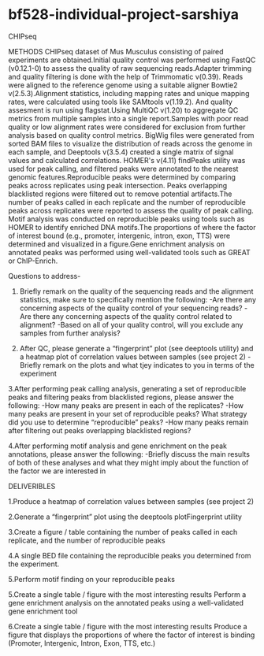 # bf528-individual-project-sarshiya
CHIPseq

METHODS 
CHIPseq dataset of Mus Musculus consisting of paired experiments are obtained.Initial quality control was performed using FastQC (v0.12.1-0) to assess the quality of raw sequencing reads.Adapter trimming and quality filtering is done with the help of Trimmomatic v(0.39). Reads were aligned to the reference genome using a suitable aligner Bowtie2 v(2.5.3).Alignment statistics, including mapping rates and unique mapping rates, were calculated using tools like SAMtools v(1.19.2). And quality assesment is run using flagstat.Using MultiQC v(1.20) to aggregate QC metrics from multiple samples into a single report.Samples with poor read quality or low alignment rates were considered for exclusion from further analysis based on quality control metrics. BigWig files were generated from sorted BAM files to visualize the distribution of reads across the genome in each sample, and Deeptools v(3.5.4) created a single matrix of signal values and calculated correlations. HOMER's v(4.11) findPeaks utility was used for peak calling, and filtered peaks were annotated to the nearest genomic features.Reproducible peaks were determined by comparing peaks across replicates using peak intersection. Peaks overlapping blacklisted regions were filtered out to remove potential artifacts.The number of peaks called in each replicate and the number of reproducible peaks across replicates were reported to assess the quality of peak calling. Motif analysis was conducted on reproducible peaks using tools such as HOMER to identify enriched DNA motifs.The proportions of where the factor of interest bound (e.g., promoter, intergenic, intron, exon, TTS) were determined and visualized in a figure.Gene enrichment analysis on annotated peaks was performed using well-validated tools such as GREAT or ChIP-Enrich.

Questions to address-
1. Briefly remark on the quality of the sequencing reads and the alignment statistics, make sure to specifically mention the following:
  -Are there any concerning aspects of the quality control of your sequencing reads?
  -Are there any concerning aspects of the quality control related to alignment?
  -Based on all of your quality control, will you exclude any samples from further analysis?

2. After QC, please generate a “fingerprint” plot (see deeptools utility) and a heatmap plot of correlation values between samples (see project 2)
  -Briefly remark on the plots and what tjey indicates to you in terms of the experiment

3.After performing peak calling analysis, generating a set of reproducible peaks and filtering peaks from blacklisted regions, please answer the following:
  -How many peaks are present in each of the replicates?
  -How many peaks are present in your set of reproducible peaks? What strategy did you use to determine “reproducible” peaks?
  -How many peaks remain after filtering out peaks overlapping blacklisted regions?

4.After performing motif analysis and gene enrichment on the peak annotations, please answer the following:
  -Briefly discuss the main results of both of these analyses and what they might imply about the function of the factor we are interested in
  
  
DELIVERIBLES

1.Produce a heatmap of correlation values between samples (see project 2)

2.Generate a “fingerprint” plot using the deeptools plotFingerprint utility

3.Create a figure / table containing the number of peaks called in each replicate, and the number of reproducible peaks

4.A single BED file containing the reproducible peaks you determined from the experiment.

5.Perform motif finding on your reproducible peaks

5.Create a single table / figure with the most interesting results
Perform a gene enrichment analysis on the annotated peaks using a well-validated gene enrichment tool

6.Create a single table / figure with the most interesting results
Produce a figure that displays the proportions of where the factor of interest is binding (Promoter, Intergenic, Intron, Exon, TTS, etc.)

